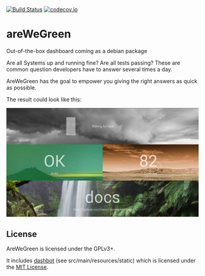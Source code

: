 [![Build Status](https://travis-ci.org/hennr/arewegreen.svg?branch=master)](https://travis-ci.org/hennr/arewegreen)
[![codecov.io](https://codecov.io/github/hennr/arewegreen/coverage.svg?branch=master)](https://codecov.io/github/hennr/arewegreen?branch=master)

areWeGreen
==========

Out-of-the-box dashboard coming as a debian package

Are all Systems up and running fine?
Are all tests passing?
These are common question developers have to answer several times a day.

AreWeGreen has the goal to empower you giving the right answers as quick as possible.

The result could look like this:

![](screenshot.png)


License
-------

AreWeGreen is licensed under the GPLv3+.

It includes [dashbot](https://github.com/sbstnmsch/dashbot/) (see src/main/resources/static) which is licensed under the [MIT License](LICENSE-dashbot).
